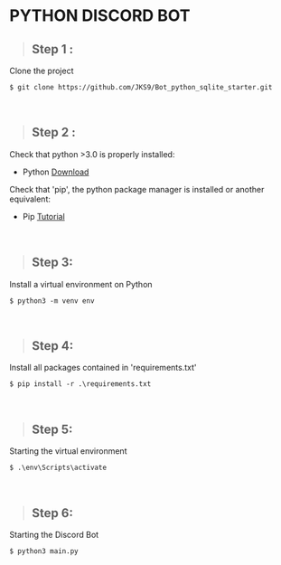 # **PYTHON DISCORD BOT**

> ## **Step 1 :**

Clone the project

```
$ git clone https://github.com/JKS9/Bot_python_sqlite_starter.git
```

&nbsp;

> ## **Step 2 :**

Check that python >3.0 is properly installed:

- Python [Download](https://www.python.org/downloads/)

Check that 'pip', the python package manager is installed or another equivalent:

- Pip [Tutorial](https://geekflare.com/fr/python-pip-installation/)

&nbsp;

> ## **Step 3:**

Install a virtual environment on Python

```
$ python3 -m venv env
```

&nbsp;

> ## **Step 4:**

Install all packages contained in 'requirements.txt'

```
$ pip install -r .\requirements.txt
```

&nbsp;

> ## **Step 5:**

Starting the virtual environment

```
$ .\env\Scripts\activate
```

&nbsp;

> ## **Step 6:**

Starting the Discord Bot

```
$ python3 main.py
```

&nbsp;

